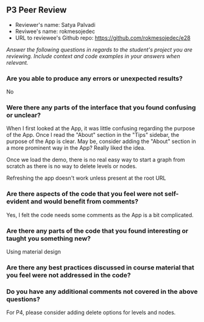 ## P3 Peer Review

+ Reviewer's name: Satya Palvadi
+ Reviwee's name: rokmesojedec
+ URL to reviewee's Github repo: https://github.com/rokmesojedec/e28

*Answer the following questions in regards to the student's project you are reviewing. Include context and code examples in your answers when relevant.*


### Are you able to produce any errors or unexpected results?
No

### Were there any parts of the interface that you found confusing or unclear?
When I first looked at the App, it was little confusing regarding the purpose of the App. Once I read the "About" section in the "Tips" 
sidebar, the purpose of the App is clear. May be, consider adding the "About" section in a more prominent way in the App? 
Really liked the idea.

Once we load the demo, there is no real easy way to start a graph from scratch as there is no way to delete levels or nodes.

Refreshing the app doesn't work unless present at the root URL

### Are there aspects of the code that you feel were not self-evident and would benefit from comments?
Yes, I felt the code needs some comments as the App is a bit complicated.

### Are there any parts of the code that you found interesting or taught you something new?
Using material design

### Are there any best practices discussed in course material that you feel were not addressed in the code?


### Do you have any additional comments not covered in the above questions?
For P4, please consider adding delete options for levels and nodes. 
